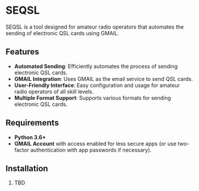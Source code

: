 # SEQSL

SEQSL is a tool designed for amateur radio operators that automates the sending of electronic QSL cards using GMAIL.

## Features

- **Automated Sending**: Efficiently automates the process of sending electronic QSL cards.
- **GMAIL Integration**: Uses GMAIL as the email service to send QSL cards.
- **User-Friendly Interface**: Easy configuration and usage for amateur radio operators of all skill levels.
- **Multiple Format Support**: Supports various formats for sending electronic QSL cards.

## Requirements

- **Python 3.6+**
- **GMAIL Account** with access enabled for less secure apps (or use two-factor authentication with app passwords if necessary).

## Installation

1. TBD
